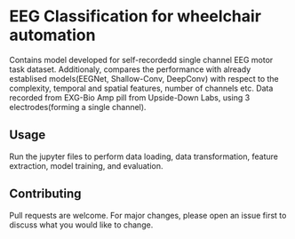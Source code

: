 # EEG Classification for wheelchair automation

Contains model developed for self-recordedd single channel EEG motor task dataset. Additionaly, compares the performance with already establised models(EEGNet, Shallow-Conv, DeepConv) with respect to the complexity, temporal and spatial features, number of channels etc.
Data recorded from EXG-Bio Amp pill from Upside-Down Labs, using 3 electrodes(forming a single channel). 

## Usage

Run the jupyter files to perform data loading, data transformation, feature extraction, model training, and evaluation.

## Contributing

Pull requests are welcome. For major changes, please open an issue first to discuss what you would like to change.
